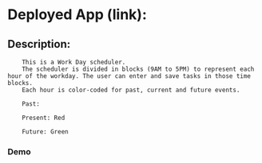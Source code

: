 # Deployed App (link): 



## Description:

        This is a Work Day scheduler. 
        The scheduler is divided in blocks (9AM to 5PM) to represent each hour of the workday. The user can enter and save tasks in those time blocks.  
        Each hour is color-coded for past, current and future events.
        
        Past: 
        
        Present: Red 
        
        Future: Green 


### Demo


